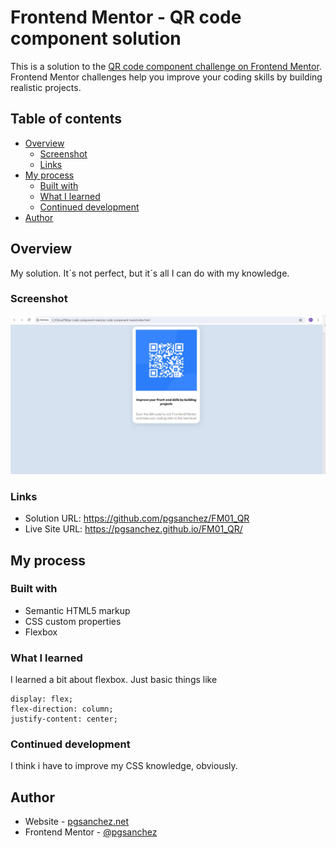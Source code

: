 # Frontend Mentor - QR code component solution

This is a solution to the [QR code component challenge on Frontend Mentor](https://www.frontendmentor.io/challenges/qr-code-component-iux_sIO_H). Frontend Mentor challenges help you improve your coding skills by building realistic projects. 

## Table of contents

- [Overview](#overview)
  - [Screenshot](#screenshot)
  - [Links](#links)
- [My process](#my-process)
  - [Built with](#built-with)
  - [What I learned](#what-i-learned)
  - [Continued development](#continued-development)
- [Author](#author)




## Overview

My solution. It´s not perfect, but it´s all I can do with my knowledge.

### Screenshot

![](./screenshot.jpg)



### Links

- Solution URL: https://github.com/pgsanchez/FM01_QR
- Live Site URL: https://pgsanchez.github.io/FM01_QR/

## My process

### Built with

- Semantic HTML5 markup
- CSS custom properties
- Flexbox


### What I learned

I learned a bit about flexbox. Just basic things like 

    display: flex;
    flex-direction: column;
    justify-content: center;

### Continued development

I think i have to improve my CSS knowledge, obviously.



## Author

- Website - [pgsanchez.net](https://www.pgsanchez.net)
- Frontend Mentor - [@pgsanchez](https://www.frontendmentor.io/profile/pgsanchez)


